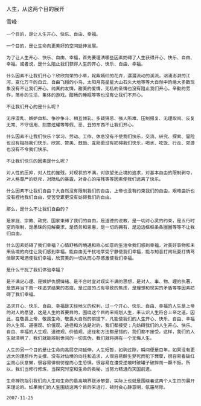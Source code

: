 人生，从这两个目的展开

雪峰


    一个目的，是让人生开心、快乐、自由、幸福。

    一个目的，是让生命向更美好的空间延伸发展。

    为了让人生开心、快乐、自由、幸福，首先要理清哪些因素妨碍了人生获得开心、快乐、自由、幸福。或者说，是什么阻止我们获得人生的开心、快乐、自由、幸福。

    什么因素不让我们开心？欣欣向荣的小草，姹紫嫣红的花卉，潺潺流动的溪流，汹涌澎湃的江河，变化万千的白云，自由飞翔的小鸟，太阳月亮星星大山石头大地等等大自然中的绝大多数现象没有不让我们开心。纯真的友情，甜美的爱情，无私的亲情也没有阻止我们开心。辛勤的劳作，简朴的生活，集体的游戏，酣畅的睡眠等等也没有让我们不开心。

    不让我们开心的是什么呢？

    无序混乱、嫉妒自私、争吵争斗、相互倾轧、多疑猜忌、强人所难、压制报复、无理取闹、反复无常、不守信用、刻意炫耀等等假、恶、丑的东西不让我们开心。

    什么因素不让我们快乐？学习、劳动、工作、休息没有不使我们快乐，交流、研究、探索、冒险也没有阻挡我们快乐，欣赏、赞美、鼓励、互助更没有妨碍我们快乐，喝水、吃饭、行走、郊游也没有不令我们快乐。

    不让我们快乐的因素是什么呢？

    对人性的压抑，对人性的摧残，对现状的不满，对欲望无止境的追求，对基本自由的限制剥夺，对人格尊严的贬斥，对隐私的暴露，对身心的摧残等等因素使我们远离了快乐。

    什么因素不让我们自由？大自然没有限制我们的自由，上帝也没有约束我们的自由，艰难曲折也没有桎梏我们自由，受苦受累更没有妨碍我们的自由。

    那么，是什么不让我们自由的？

    是家庭、宗教、政党、国家束缚了我们的自由，是道德的说教，是一切对心灵的约束，是五行时空的限制，是愚昧的见解要求，是债务和恩惠，是一切的拥有，是边边框框条条圈圈等等不让我们自由。

    什么因素妨碍了我们幸福？心情舒畅的境遇和称心如意的生活令我们感到幸福，对美好事物和未来仙境的向往让我们感到幸福，能自由无干扰地享受宁静使我们幸福，能与知音打闹玩耍打情骂俏聊天喝酒使我们幸福，欣赏美的一切从而心存感激使我们幸福。

    是什么干扰了我们体验幸福？

    是不满足心理、是嫉妒仇恨情绪、是不合时宜对现实不满的思想，是对人、事、物、理的执著，是放弃当下而一味追求结果的态度，是过度的占有导致的焦虑，是理想和现实的矛盾等等因素妨碍了我们幸福。

    追求开心、快乐、自由、幸福是天经地义的权利，过一个开心、快乐、自由、幸福的人生是上帝的对人的愿望，这是人生的首要目的，围绕这个目的来规划人生，来认识人生符合上帝之道。因此，在敬畏上帝、敬畏生命、敬畏大自然的前提下，凡能使我们的人生开心、快乐、自由、幸福的人生观、道德观、价值观、途径和方法是对的，我们都接受；凡妨碍我们的人生开心、快乐、自由、幸福的人生观、道德观、价值观、途径和方法都是错的，我们都不接受。这样，我们的人生就清明了，我们就能辨别世间的一切真伪，我们就将拥有一个无悔人生。

    人生的另一个目的是让生命向高层空间延伸，人生短暂，如驹过隙，瞬间便是百年，如果没有更远大的理想作为支撑，没有对仙境的向往和追求，人很容易醉生梦死而犯下罪孽，很容易看破红尘而心灰意懒，很容易徘徊彷徨而心生恐惧，很容易在遭受逆境时破罐子破摔而一蹶不振。所以，我们当修行修炼，当探究时空和生命的奥秘，当努力精进向天国前进。

    生命禅院指引我们向人生和生命的最高境界跋涉攀登，实际上也就是围绕着这两个人生目的展开来理论的。如果我们的人生围绕这两个目的来进行，顿时会心静意明，氛霾尽除。

    2007-11-25



